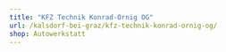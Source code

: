 ```yaml
---
title: "KFZ Technik Konrad-Ornig OG"
url: /kalsdorf-bei-graz/kfz-technik-konrad-ornig-og/
shop: Autowerkstatt
---
```

